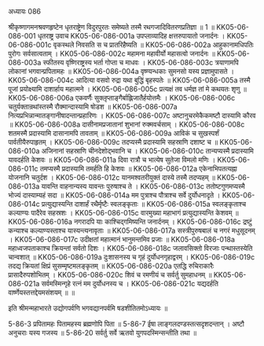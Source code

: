 अध्यायः 086

श्रीकृष्णागमनश्रवणहृष्टेन धृतराष्ट्रेण विदुरपुरतः समेष्यते तस्मै रथगजादिवितरणप्रतिज्ञा ॥ 1 ॥
KK05-06-086-001	धृतराष्ट्र उवाच 
KK05-06-086-001a	उपप्लाव्यादिह क्षत्तरुपायातो जनार्दनः ।
KK05-06-086-001c	वृकस्थले निवसति स च प्रातरिहैष्यति ॥
KK05-06-086-002a	आहुकानामधिपतिः पुरोगः सर्वसात्वताम् ।
KK05-06-086-002c	महामना महावीर्यो महासत्वो जनार्दनः ॥
KK05-06-086-003a	स्फीतस्य वृष्णिराष्ट्रस्य भर्ता गोप्ता च माधवः ।
KK05-06-086-003c	त्रयाणामपि लोकानां भगवान्प्रपितामहः ॥
KK05-06-086-004a	वृष्ण्यन्धकाः सुमनसो यस्य प्रज्ञामुपासते ।
KK05-06-086-004c	आदित्या वसवो रुद्रा यथा बुद्धिं बृहस्पतेः ॥
KK05-06-086-005a	तस्मै पूजां प्रयोक्ष्यामि दाशार्हाय महात्मने ।
KK05-06-086-005c	प्रत्यक्षं तव धर्मज्ञ तां मे कथयतः शृणु ॥
KK05-06-086-006a	एकवर्णैः सुक्लृप्ताङ्गैर्बाह्लिजातैर्हयोत्तमैः ।
KK05-06-086-006c	चतुर्यक्तान्रथांस्तस्मै रौक्मान्दास्यामि षोडश ॥
KK05-06-086-007a	नित्यप्रभिन्नान्मातङ्गानीषादन्तान्प्रहारिणः ।
KK05-06-086-007c	अष्टानुचरमेकैकमष्टौ दास्यामि कौरव ॥
KK05-06-086-008a	दासीनामप्रजातानां शुभानां रुक्मवर्चसाम् ।
KK05-06-086-008c	शतमस्मै प्रदास्यामि दासानामपि तावताम् ॥
KK05-06-086-009a	आविकं च सुखस्पर्शं पार्वतीयैरुपाहृतम् ।
KK05-06-086-009c	तदप्यस्मै प्रदास्यामि सहस्राणि दशाष्ट च ॥
KK05-06-086-010a	अजिनानां सहस्राणि चीनदेशोद्भवानि च ।
KK05-06-086-010c	तान्यप्यस्मै प्रदास्यामि यावदर्हति केशवः ॥
KK05-06-086-011a	दिवा रात्रौ च भात्येष सुतेजा विमलो मणिः ।
KK05-06-086-011c	तमप्यस्मै प्रदास्यामि तमर्हति हि केशवः ॥
KK05-06-086-012a	एकेनाभिपतत्यह्ना योजनानि चतुर्दश ।
KK05-06-086-012c	यानमश्वतरीयुक्तं दास्ये तस्मै तदप्यहम् ॥
KK05-06-086-013a	यावन्ति वाहनान्यस्य यावन्तः पुरुषाश्च ते ।
KK05-06-086-013c	ततोष्टगुणमप्यस्मै भोज्यं दास्याम्यहं सदा ॥
KK05-06-086-014a	मम पुत्राश्च पौत्राश्च सर्वे दुर्योधनादृते ।
KK05-06-086-014c	प्रत्युद्यास्यन्ति दाशार्हं रथैर्मृष्टैः स्वलङ्कृताः ॥
KK05-06-086-015a	स्वलङ्कृताश्च कल्याण्यः पादैरेव सहस्रशः ।
KK05-06-086-015c	वारमुख्या महाभागं प्रत्युद्यास्यन्ति केशवम् ॥
KK05-06-086-016a	नगरादपि याः काश्चिद्गमिष्यन्ति जनार्दनम् ।
KK05-06-086-016c	द्रष्टुं कन्याश्च कल्याण्यस्ताश्च यास्यन्त्यनावृताः ॥
KK05-06-086-017a	सस्त्रीपुरुषबालं च नगरं मधुसूदनम् ।
KK05-06-086-017c	उदीक्षतां महात्मानं भानुमन्तमिव प्रजाः ॥
KK05-06-086-018a	महाध्वजपताकाश्च क्रियन्तां सर्वतो दिशः ।
KK05-06-086-018c	जलावसिक्तो विरजाः पन्थास्तस्येति चान्वशात् ॥
KK05-06-086-019a	दुःशासनस्य च गृहं दुर्योधनगृहाद्वरम् ।
KK05-06-086-019c	तदद्य क्रियतां क्षिप्रं सुसम्मृष्टमलङ्कृतम् ॥
KK05-06-086-020a	एतद्धि रुचिराकारैः प्रासादैरुपशोभितम् ।
KK05-06-086-020c	शिवं च रमणीयं च सर्वर्तु सुमहाधनम् ॥
KK05-06-086-021a	सर्वमस्मिन्गृहे रत्नं मम दुर्योधनस्य च ।
KK05-06-086-021c	यद्यदर्हति वार्ष्णेयस्तत्तद्देयमसंशयम् ॥ ॥

इति श्रीमन्महाभारते उद्योगपर्वणि भगवद्यानपर्वमि षडशीतितमोऽध्यायः ॥

5-86-3 प्रपितामहः पितामहस्य ब्रह्मणोपि पिता ॥ 5-86-7 ईषा लाङ्गलदण्डस्तत्सदृशदन्तान् । अष्टौ अनुचराः यस्य गजस्य ॥ 5-86-20 सर्वर्तु सर्वे ऋतवो युगपदस्मिन्सन्तीति तथा ॥
